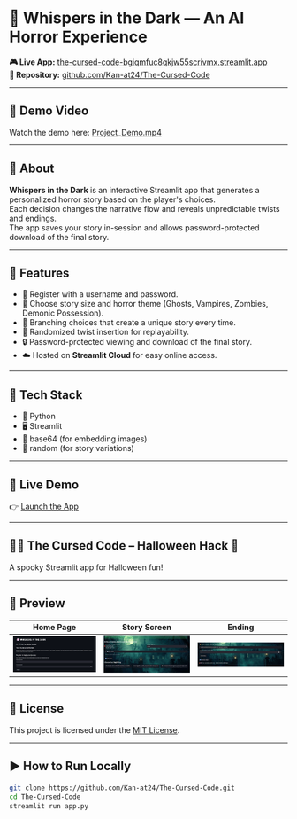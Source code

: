 # 👻 Whispers in the Dark — An AI Horror Experience

**🎮 Live App:** [the-cursed-code-bgiqmfuc8qkjw55scrivmx.streamlit.app](https://the-cursed-code-bgiqmfuc8qkjw55scrivmx.streamlit.app/)  
**💾 Repository:** [github.com/Kan-at24/The-Cursed-Code](https://github.com/Kan-at24/The-Cursed-Code)

---

## 🎥 Demo Video
Watch the demo here: [Project_Demo.mp4](https://youtu.be/KxdzB8YEfvo)

---

## 🔮 About
**Whispers in the Dark** is an interactive Streamlit app that generates a personalized horror story based on the player's choices.  
Each decision changes the narrative flow and reveals unpredictable twists and endings.  
The app saves your story in-session and allows password-protected download of the final story.

---

## 🧠 Features
- 🧾 Register with a username and password.  
- 🧩 Choose story size and horror theme (Ghosts, Vampires, Zombies, Demonic Possession).  
- 🔀 Branching choices that create a unique story every time.  
- 🎲 Randomized twist insertion for replayability.  
- 🔒 Password-protected viewing and download of the final story.  
- ☁️ Hosted on **Streamlit Cloud** for easy online access.  

---

## 🧰 Tech Stack
- 🐍 Python  
- 🖥️ Streamlit  
- 🧱 base64 (for embedding images)  
- 🎲 random (for story variations)  

---

## 🚀 Live Demo
👉 [Launch the App](https://the-cursed-code-bgiqmfuc8qkjw55scrivmx.streamlit.app/)

---

## 🧟‍♂️ The Cursed Code – Halloween Hack 🎃
A spooky Streamlit app for Halloween fun!

---

## 👀 Preview
| Home Page | Story Screen | Ending |
|------------|--------------|--------|
| ![Home Page](main_screen.png) | ![Story Generator](stroy_generator.png) | ![Final Screen](final.png) |

---

## 📜 License
This project is licensed under the [MIT License](./LICENSE).

---

## ▶️ How to Run Locally

```bash
git clone https://github.com/Kan-at24/The-Cursed-Code.git
cd The-Cursed-Code
streamlit run app.py

